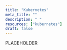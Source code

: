 ```yaml
---
title: "Kubernetes"
meta_title: ""
description: " "
resources: ["kubernetes"]
draft: false
---
```


<div class="main-content">
  <div class="resource-description">
    <p>PLACEHOLDER</p>
  </div>
</div>